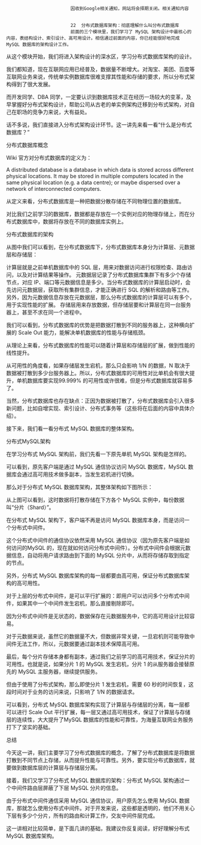 
                            
                            因收到Google相关通知，网站将会择期关闭。相关通知内容
                            
                            
                            22  分布式数据库架构：彻底理解什么叫分布式数据库
                            前面的三个模块里，我们学习了 MySQL 架构设计中最核心的内容，表结构设计、索引设计、高可用设计。相信通过前面的内容，你已经能很好地完成 MySQL 数据库的架构设计工作。

从这个模块开始，我们将进入架构设计的深水区，学习分布式数据库架构的设计。

我们都知道，现在互联网应用已经普及，数据量不断增大。对淘宝、美团、百度等互联网业务来说，传统单实例数据库很难支撑其性能和存储的要求，所以分布式架构得到了很大发展。

而开发同学、DBA 同学，一定要认识到数据库技术正在经历一场较大的变革，及早掌握好分布式架构设计，帮助公司从古老的单实例架构迁移到分布式架构，对自己在职场的竞争力来说，大有益处。

话不多说，我们直接进入分布式架构设计环节。这一讲先来看一看“什么是分布式数据库？”

分布式数据库概念

Wiki 官方对分布式数据库的定义为：


A distributed database is a database in which data is stored across different physical locations. It may be stored in multiple computers located in the same physical location (e.g. a data centre); or maybe dispersed over a network of interconnected computers.


从定义来看，分布式数据库是一种把数据分散存储在不同物理位置的数据库。

对比我们之前学习的数据库，数据都是存放在一个实例对应的物理存储上，而在分布式数据库中，数据将存放在不同的数据库实例上。



分布式数据库的架构

从图中我们可以看到，在分布式数据库下，分布式数据库本身分为计算层、元数据层和存储层：


计算层就是之前单机数据库中的 SQL 层，用来对数据访问进行权限检查、路由访问，以及对计算结果等操作。
元数据层记录了分布式数据库集群下有多少个存储节点，对应 IP、端口等元数据信息是多少。当分布式数据库的计算层启动时，会先访问元数据层，获取所有集群信息，才能正确进行 SQL 的解析和路由等工作。另外，因为元数据信息存放在元数据层，那么分布式数据库的计算层可以有多个，用于实现性能的扩展。
存储层用来存放数据，但存储层要和计算层在同一台服务器上，甚至不求在同一个进程中。


我们可以看到，分布式数据库的优势是把数据打散到不同的服务器上，这种横向扩展的 Scale Out 能力，能解决单机数据库的性能与存储瓶颈。

从理论上来看，分布式数据库的性能可以随着计算层和存储层的扩展，做到性能的线性提升。

从可用性的角度看，如果存储层发生宕机，那么只会影响 1/N 的数据，N 取决于数据被打散到多少台服务器上。所以，分布式数据库的可用性对比单机会有很大提升，单机数据库要实现99.999% 的可用性或许很难，但是分布式数据库就容易多了。

当然，分布式数据库也存在缺点：正因为数据被打散了，分布式数据库会引入很多新问题，比如自增实现、索引设计、分布式事务等（这些将在后面的内容中具体介绍）。

接下来，我们看一看分布式 MySQL 数据库的整体架构。

分布式MySQL架构

在学习分布式 MySQL 架构前，我们先看一下原先单机 MySQL 架构是怎样的。


可以看到，原先客户端是通过 MySQL 通信协议访问 MySQL 数据库，MySQL 数据库会通过高可用技术做多副本，当发生宕机进行切换。

那么对于分布式 MySQL 数据库架构，其整体架构如下图所示：



从上图可以看到，这时数据将打散存储在下方各个 MySQL 实例中，每份数据叫“分片（Shard）”。

在分布式 MySQL 架构下，客户端不再是访问 MySQL 数据库本身，而是访问一个分布式中间件。

这个分布式中间件的通信协议依然采用 MySQL 通信协议（因为原先客户端是如何访问的MySQL 的，现在就如何访问分布式中间件）。分布式中间件会根据元数据信息，自动将用户请求路由到下面的 MySQL 分片中，从而将存储存取到指定的节点。

另外，分布式 MySQL 数据库架构的每一层都要由高可用，保证分布式数据库架构的高可用性。

对于上层的分布式中间件，是可以平行扩展的：即用户可以访问多个分布式中间件，如果其中一个中间件发生宕机，那么直接剔除即可。

因为分布式中间件是无状态的，数据保存在元数据服务中，它的高可用设计比较容易。

对于元数据来说，虽然它的数据量不大，但数据非常关键，一旦宕机则可能导致中间件无法工作，所以，元数据要通过副本技术保障高可用。

最后，每个分片存储本身都有副本，通过我们之前学习的高可用技术，保证分片的可用性。也就是说，如果分片 1 的 MySQL 发生宕机，分片 1 的从服务器会接替原先的 MySQL 主服务器，继续提供服务。

但由于使用了分布式架构，那么即使分片 1 发生宕机，需要 60 秒的时间恢复，这段时间对于业务的访问来说，只影响了 1/N 的数据请求。

可以看到，分布式 MySQL 数据库架构实现了计算层与存储层的分离，每一层都可以进行 Scale Out 平行扩展，每一层又通过高可用技术，保证了计算层与存储层的连续性，大大提升了MySQL 数据库的性能和可靠性，为海量互联网业务服务打下了坚实的基础。

总结

今天这一讲，我们主要学习了分布式数据库的概念，了解了分布式数据库是将数据打散到不同节点上存储，从而提升性能与可靠性。另外，要实现分布式数据库，就要做到数据库层的计算层与存储层分离。

接着，我们又学习了分布式 MySQL 数据库的架构：分布式 MySQL 架构通过一个中间件路由层屏蔽了下层 MySQL 分片的信息。

由于分布式中间件通信采用 MySQL 通信协议，用户原先怎么使用 MySQL 数据库，那就怎么使用分布式中间件。对于开发来说，这些都是透明的，他们不用关心下层有多少个分片，所有的路由和计算工作，交友中间件层完成。

这一讲相对比较简单，是下面几讲的基础，我建议你反复阅读，好好理解分布式 MySQL 数据库架构。

                        
                        
                            
